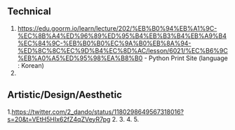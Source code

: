 ## Technical 
1. https://edu.goorm.io/learn/lecture/202/%EB%B0%94%EB%A1%9C-%EC%8B%A4%ED%96%89%ED%95%B4%EB%B3%B4%EB%A9%B4%EC%84%9C-%EB%B0%B0%EC%9A%B0%EB%8A%94-%ED%8C%8C%EC%9D%B4%EC%8D%AC/lesson/6021/%EC%B6%9C%EB%A0%A5%ED%95%98%EA%B8%B0 - Python Print Site (language : Korean)
2.

## Artistic/Design/Aesthetic
1.https://twitter.com/2_dando/status/1180298649567318016?s=20&t=VEtH5HIx62fZ4qZVeyR7pg
2.
3.
4.
5.
